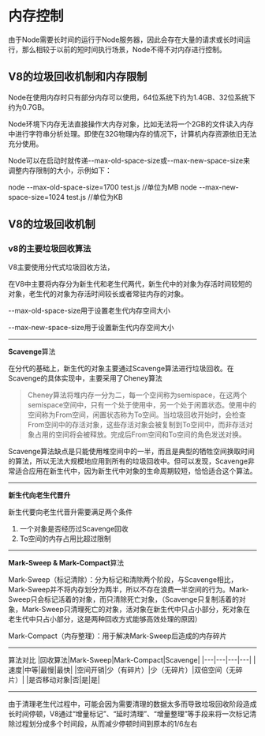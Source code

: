 # 内存控制

由于Node需要长时间的运行于Node服务器，因此会存在大量的请求或长时间运行，那么相较于以前的短时间执行场景，Node不得不对内存进行控制。

## V8的垃圾回收机制和内存限制

Node在使用内存时只有部分内存可以使用，64位系统下约为1.4GB、32位系统下约为0.7GB。

Node环境下内存无法直接操作大内存对象，比如无法将一个2GB的文件读入内存中进行字符串分析处理。即使在32G物理内存的情况下，计算机内存资源依旧无法充分使用。

Node可以在启动时就传递--max-old-space-size或--max-new-space-size来调整内存限制的大小，示例如下：

node --max-old-space-size=1700 test.js //单位为MB
node --max-new-space-size=1024 test.js //单位为KB

## V8的垃圾回收机制

### v8的主要垃圾回收算法

V8主要使用分代式垃圾回收方法，

在V8中主要将内存分为新生代和老生代两代，新生代中的对象为存活时间较短的对象，老生代的对象为存活时间较长或者常驻内存的对象。

--max-old-space-size用于设置老生代内存空间大小

--max-new-space-size用于设置新生代内存空间大小

---

**Scavenge**算法

在分代的基础上，新生代的对象主要通过Scavenge算法进行垃圾回收。在Scavenge的具体实现中，主要采用了Cheney算法

> Cheney算法将堆内存一分为二，每一个空间称为semispace，在这两个semispace空间中，只有一个处于使用中，另一个处于闲置状态。使用中的空间称为From空间，闲置状态称为To空间。当垃圾回收开始时，会检查From空间中的存活对象，这些存活对象会被复制到To空间中，而非存活对象占用的空间将会被释放。完成后From空间和To空间的角色发送对换。

Scavenge算法缺点是只能使用堆空间中的一半，而且是典型的牺牲空间换取时间的算法，所以无法大规模地应用到所有的垃圾回收中。但可以发现，Scavenge非常适合应用在新生代中，因为新生代中对象的生命周期较短，恰恰适合这个算法。


---
**新生代向老生代晋升**

新生代要向老生代晋升需要满足两个条件

1. 一个对象是否经历过Scavenge回收
2. To空间的内存占用比超过限制

---

**Mark-Sweep & Mark-Compact**算法

Mark-Sweep（标记清除）：分为标记和清除两个阶段，与Scavenge相比，Mark-Sweep并不将内存划分为两半，所以不存在浪费一半空间的行为。Mark-Sweep只会标记活着的对象，而只清除死亡对象，（Scavenge只复制活着的对象，Mark-Sweep只清理死亡的对象，活对象在新生代中只占小部分，死对象在老生代中只占小部分，这是两种回收方式能够高效处理的原因）

Mark-Compact（内存整理）：用于解决Mark-Sweep后造成的内存碎片

---
算法对比
|回收算法|Mark-Sweep|Mark-Compact|Scavenge|
|---|---|---|---|
|速度|中等|最慢|最快|
|空间开销|少（有碎片）|少（无碎片）|双倍空间（无碎片）|
|是否移动对象|否|是|是|

---

由于清理老生代过程中，可能会因为需要清理的数据太多而导致垃圾回收阶段造成长时间停顿，V8通过“增量标记”、“延时清理”、“增量整理”等手段来将一次标记清除过程划分成多个时间段，从而减少停顿时间到原本的1/6左右